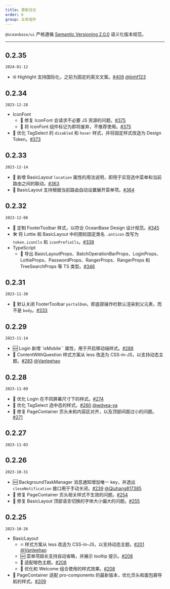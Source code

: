 ```yaml
---
title: 更新日志
order: 6
group: 业务组件
---
```


`@oceanbase/ui` 严格遵循 [Semantic Versioning 2.0.0](http://semver.org/lang/zh-CN/) 语义化版本规范。

---

## 0.2.35

`2024-01-12`

- 🌐 Highlight 支持国际化，之前为固定的英文文案。[#409](https://github.com/oceanbase/oceanbase-design/pull/409) [@linhf123](https://github.com/linhf123)

## 0.2.34

`2023-12-28`

- IconFont
  - 🐞 修复 IconFont 会请求不必要 JS 资源的问题。[#375](https://github.com/oceanbase/oceanbase-design/pull/375)
  - 📢 将 IconFont 组件标记为即将废弃，不推荐使用。[#375](https://github.com/oceanbase/oceanbase-design/pull/375)
- 💄 优化 TagSelect 的 `disabled` 和 `hover` 样式，并将固定样式改造为 Design Token。[#373](https://github.com/oceanbase/oceanbase-design/pull/373)

## 0.2.33

`2023-12-14`

- 📝 新增 BasicLayout `location` 属性的用法说明，即用于实现选中菜单和当前路由之间的联动。[#363](https://github.com/oceanbase/oceanbase-design/pull/363)
- 💄 BasicLayout 支持根据当前路由自动设置展开菜单项。[#364](https://github.com/oceanbase/oceanbase-design/pull/364)

## 0.2.32

`2023-12-08`

- 💄 定制 FooterToolbar 样式，以符合 OceanBase Design 设计规范。[#345](https://github.com/oceanbase/oceanbase-design/pull/345)
- 🛠 将 Lottie 和 BasicLayout 中的图标固定类名 `.anticon` 改写为 `token.iconCls` 和 `iconPrefixCls`。[#338](https://github.com/oceanbase/oceanbase-design/pull/338)
- TypeScript
  - 🤖 导出 BasicLayoutProps、BatchOperationBarProps、LoginProps、LottieProps、PasswordProps、RangerProps、RangerProps 和 TreeSearchProps 等 TS 类型。[#346](https://github.com/oceanbase/oceanbase-design/pull/346)

## 0.2.31

`2023-11-30`

- 📢 默认关闭 FooterToolbar `portalDom`，即底部操作栏默认渲染到父元素，而不是 `body`。[#333](https://github.com/oceanbase/oceanbase-design/pull/333)

## 0.2.29

`2023-11-14`

- 🆕 Login 新增 `isMobile`` 属性，用于开启移动端样式。[#288](https://github.com/oceanbase/oceanbase-design/pull/288)
- 🔨 ContentWithQuestion 样式方案从 less 改造为 CSS-in-JS，以支持动态主题。[#283](https://github.com/oceanbase/oceanbase-design/pull/283) [@Vanleehao](https://github.com/Vanleehao)

## 0.2.28

`2023-11-09`

- 💄 优化 Login 在不同屏幕尺寸下的样式。[#274](https://github.com/oceanbase/oceanbase-design/pull/274)
- 💄 优化 TagSelect 选中态的样式。[#260](https://github.com/oceanbase/oceanbase-design/pull/260) [@wdyea-ya](https://github.com/wdyea-ya)
- 🐞 修复 PageContainer 页头未和内容区对齐，以及顶部间距过小的问题。[#271](https://github.com/oceanbase/oceanbase-design/pull/271)

## 0.2.27

`2023-11-03`

## 0.2.26

`2023-10-31`

- 🆕 BackgroundTaskManager 消息通知增加唯一 key，并透出 `closeNotification` 接口用于手动关闭。[#239](https://github.com/oceanbase/oceanbase-design/pull/239) [@Qiuhang817385](https://github.com/Qiuhang817385)
- 🐞 修复 PageContainer 页头相关样式不生效的问题。[#254](https://github.com/oceanbase/oceanbase-design/pull/254)
- 🐞 修复 BasicLayout 顶部语言切换的字体大小偏大的问题。[#255](https://github.com/oceanbase/oceanbase-design/pull/255)

## 0.2.25

`2023-10-26`

- BasicLayout
  - 🔥 样式方案从 less 改造为 CSS-in-JS，以支持动态主题。[#201](https://github.com/oceanbase/oceanbase-design/pull/201) [@Vanleehao](https://github.com/Vanleehao)
  - 🆕 菜单项超长支持自动省略，并展示 tooltip 提示。[#208](https://github.com/oceanbase/oceanbase-design/pull/208)
  - 💄 适配暗色主题。[#208](https://github.com/oceanbase/oceanbase-design/pull/208)
  - 💄 优化和 Welcome 组合使用的样式效果。[#208](https://github.com/oceanbase/oceanbase-design/pull/208)
- 💄 PageContainer 适配 pro-components 的最新版本，优化页头和面包屑导航的样式。[#209](https://github.com/oceanbase/oceanbase-design/pull/209)
